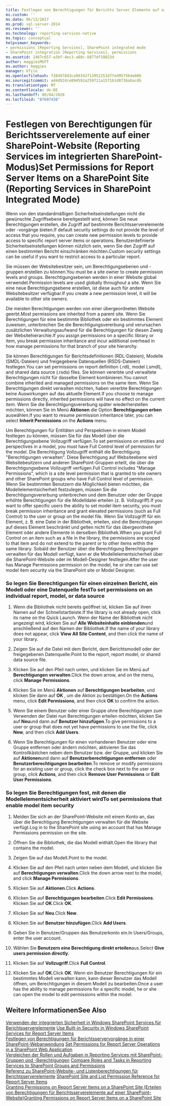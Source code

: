 ```yaml
---
title: Festlegen von Berechtigungen für Berichts Server Elemente auf einer SharePoint-Website (Reporting Services im integrierten SharePoint-Modus) | Microsoft-Dokumentation
ms.custom: ''
ms.date: 06/13/2017
ms.prod: sql-server-2014
ms.reviewer: ''
ms.technology: reporting-services-native
ms.topic: conceptual
helpviewer_keywords:
- permissions [Reporting Services], SharePoint integrated mode
- SharePoint integration [Reporting Services], permissions
ms.assetid: 2467c657-a3bf-4ec3-a88c-8877df19823d
author: maggiesMSFT
ms.author: maggies
manager: kfile
ms.openlocfilehash: f38497843ca99342f13952153d7fed957564e006
ms.sourcegitcommit: ad4d92dce894592a259721a1571b1d8736abacdb
ms.translationtype: MT
ms.contentlocale: de-DE
ms.lasthandoff: 08/04/2020
ms.locfileid: "87697438"
---
```

# <a name="set-permissions-for-report-server-items-on-a-sharepoint-site-reporting-services-in-sharepoint-integrated-mode"></a><span data-ttu-id="bcedf-102">Festlegen von Berechtigungen für Berichtsserverelemente auf einer SharePoint-Website (Reporting Services im integrierten SharePoint-Modus)</span><span class="sxs-lookup"><span data-stu-id="bcedf-102">Set Permissions for Report Server Items on a SharePoint Site (Reporting Services in SharePoint Integrated Mode)</span></span>
  <span data-ttu-id="bcedf-103">Wenn von den standardmäßigen Sicherheitseinstellungen nicht die gewünschte Zugriffsebene bereitgestellt wird, können Sie neue Berechtigungen erstellen, die Zugriff auf bestimmte Berichtsserverelemente oder -vorgänge bieten.</span><span class="sxs-lookup"><span data-stu-id="bcedf-103">If default security settings do not provide the level of access that you require, you can create new permission levels to provide access to specific report server items or operations.</span></span> <span data-ttu-id="bcedf-104">Benutzerdefinierte Sicherheitseinstellungen können nützlich sein, wenn Sie den Zugriff auf einen bestimmten Bericht einschränken möchten.</span><span class="sxs-lookup"><span data-stu-id="bcedf-104">Custom security settings can be useful if you want to restrict access to a particular report.</span></span>  
  
 <span data-ttu-id="bcedf-105">Sie müssen der Websitebesitzer sein, um Berechtigungsebenen und -gruppen erstellen zu können.</span><span class="sxs-lookup"><span data-stu-id="bcedf-105">You must be a site owner to create permission levels and groups.</span></span> <span data-ttu-id="bcedf-106">Berechtigungsebenen werden in einer Website global verwendet.</span><span class="sxs-lookup"><span data-stu-id="bcedf-106">Permission levels are used globally throughout a site.</span></span> <span data-ttu-id="bcedf-107">Wenn Sie eine neue Berechtigungsebene erstellen, ist diese auch für andere Websitebesitzer verfügbar.</span><span class="sxs-lookup"><span data-stu-id="bcedf-107">If you create a new permission level, it will be available to other site owners.</span></span>  
  
 <span data-ttu-id="bcedf-108">Die meisten Berechtigungen werden von einer übergeordneten Website geerbt.</span><span class="sxs-lookup"><span data-stu-id="bcedf-108">Most permissions are inherited from a parent site.</span></span> <span data-ttu-id="bcedf-109">Wenn Sie Berechtigungen für eine bestimmte Bibliothek oder ein bestimmtes Element zuweisen, unterbrechen Sie die Berechtigungsvererbung und verursachen zusätzlichen Verwaltungsaufwand für die Berechtigungen für diesen Zweig der Websitehierarchie.</span><span class="sxs-lookup"><span data-stu-id="bcedf-109">If you assign permissions on a specific library or item, you break permission inheritance and incur additional overhead in how manage permissions for that branch of your site hierarchy.</span></span>  
  
 <span data-ttu-id="bcedf-110">Sie können Berechtigungen für Berichtsdefinitionen (RDL-Dateien), Modelle (SMDL-Dateien) und freigegebene Datenquellen (RSDS-Dateien) festlegen.</span><span class="sxs-lookup"><span data-stu-id="bcedf-110">You can set permissions on report definition (.rdl), model (.smdl), and shared data source (.rsds) files.</span></span> <span data-ttu-id="bcedf-111">Sie können vererbte und verwaltete Berechtigungen nicht für dasselbe Element kombinieren.</span><span class="sxs-lookup"><span data-stu-id="bcedf-111">You cannot combine inherited and managed permissions on the same item.</span></span> <span data-ttu-id="bcedf-112">Wenn Sie Berechtigungen direkt verwalten möchten, haben vererbte Berechtigungen keine Auswirkungen auf das aktuelle Element.</span><span class="sxs-lookup"><span data-stu-id="bcedf-112">If you choose to manage permissions directly, inherited permissions will have no effect on the current item.</span></span> <span data-ttu-id="bcedf-113">Wenn Sie die Berechtigungsvererbung später wiederherstellen möchten, können Sie im Menü **Aktionen** die Option **Berechtigungen erben** auswählen.</span><span class="sxs-lookup"><span data-stu-id="bcedf-113">If you want to resume permission inheritance later, you can select **Inherit Permissions** on the **Actions** menu.</span></span>  
  
 <span data-ttu-id="bcedf-114">Um Berechtigungen für Entitäten und Perspektiven in einem Modell festlegen zu können, müssen Sie für das Modell über die Berechtigungsebene Vollzugriff verfügen.</span><span class="sxs-lookup"><span data-stu-id="bcedf-114">To set permissions on entities and perspectives in a model, you must have Full Control level of permission for the model.</span></span> <span data-ttu-id="bcedf-115">Die Berechtigung Vollzugriff enthält die Berechtigung "Berechtigungen verwalten". Diese Berechtigung auf Websiteebene wird Websitebesitzern und anderen SharePoint-Gruppen erteilt, die über die Berechtigungsebene Vollzugriff verfügen.</span><span class="sxs-lookup"><span data-stu-id="bcedf-115">Full Control includes "Manage Permissions", which is a site level permission that is granted to site owners and other SharePoint groups who have Full Control level of permission.</span></span> <span data-ttu-id="bcedf-116">Wenn Sie bestimmten Benutzern die Möglichkeit bieten möchten, die Modellelementsicherheit festzulegen, müssen Sie die Berechtigungsvererbung unterbrechen und dem Benutzer oder der Gruppe erhöhte Berechtigungen für die Modelldatei erteilen (z. B. Vollzugriff).</span><span class="sxs-lookup"><span data-stu-id="bcedf-116">If you want to offer specific users the ability to set model item security, you must break permission inheritance and grant elevated permissions (such as Full Control) to the user or group on the model file.</span></span> <span data-ttu-id="bcedf-117">Wenn Sie Vollzugriff für ein Element, z. B. eine Datei in der Bibliothek, erteilen, sind die Berechtigungen auf dieses Element beschränkt und gelten nicht für das übergeordnete Element oder andere Elemente in derselben Bibliothek.</span><span class="sxs-lookup"><span data-stu-id="bcedf-117">When you grant Full Control on an item such as a file in the library, the permissions are scoped to that item and do not extend to the parent or to other items within the same library.</span></span> <span data-ttu-id="bcedf-118">Sobald der Benutzer über die Berechtigung Berechtigungen verwalten für das Modell verfügt, kann er die Modellelementsicherheit über die SharePoint-Website oder im Modell-Designer festlegen.</span><span class="sxs-lookup"><span data-stu-id="bcedf-118">After the user has Manage Permissions permission on the model, he or she can use set model item security via the SharePoint site or Model Designer.</span></span>  
  
### <a name="to-set-permissions-on-an-individual-report-model-or-data-source"></a><span data-ttu-id="bcedf-119">So legen Sie Berechtigungen für einen einzelnen Bericht, ein Modell oder eine Datenquelle fest</span><span class="sxs-lookup"><span data-stu-id="bcedf-119">To set permissions on an individual report, model, or data source</span></span>  
  
1.  <span data-ttu-id="bcedf-120">Wenn die Bibliothek nicht bereits geöffnet ist, klicken Sie auf ihren Namen auf der Schnellstartleiste.</span><span class="sxs-lookup"><span data-stu-id="bcedf-120">If the library is not already open, click its name on the Quick Launch.</span></span> <span data-ttu-id="bcedf-121">Wenn der Name der Bibliothek nicht angezeigt wird, klicken Sie auf **Alle Websiteinhalte einblenden**und anschließend auf den Namen der Bibliothek.</span><span class="sxs-lookup"><span data-stu-id="bcedf-121">If the name of your library does not appear, click **View All Site Content**, and then click the name of your library.</span></span>  
  
2.  <span data-ttu-id="bcedf-122">Zeigen Sie auf die Datei mit dem Bericht, dem Berichtsmodell oder der freigegebenen Datenquelle.</span><span class="sxs-lookup"><span data-stu-id="bcedf-122">Point to the report, report model, or shared data source file.</span></span>  
  
3.  <span data-ttu-id="bcedf-123">Klicken Sie auf den Pfeil nach unten, und klicken Sie im Menü auf **Berechtigungen verwalten**.</span><span class="sxs-lookup"><span data-stu-id="bcedf-123">Click the down arrow, and on the menu, click **Manage Permissions**.</span></span>  
  
4.  <span data-ttu-id="bcedf-124">Klicken Sie im Menü **Aktionen** auf **Berechtigungen bearbeiten**, und klicken Sie dann auf **OK** , um die Aktion zu bestätigen.</span><span class="sxs-lookup"><span data-stu-id="bcedf-124">On the **Actions** menu, click **Edit Permissions**, and then click **OK** to confirm the action.</span></span>  
  
5.  <span data-ttu-id="bcedf-125">Wenn Sie einem Benutzer oder einer Gruppe ohne Berechtigungen zum Verwenden der Datei nun Berechtigungen erteilen möchten, klicken Sie auf **Neu**und dann auf **Benutzer hinzufügen**.</span><span class="sxs-lookup"><span data-stu-id="bcedf-125">To give permissions to a user or group that does not yet have permissions to use the file, click **New**, and then click **Add Users**.</span></span>  
  
6.  <span data-ttu-id="bcedf-126">Wenn Sie Berechtigungen für einen vorhandenen Benutzer oder eine Gruppe entfernen oder ändern möchten, aktivieren Sie das Kontrollkästchen neben dem Benutzer bzw. der Gruppe, und klicken Sie auf **Aktionen**und dann auf **Benutzerberechtigungen entfernen** oder **Benutzerberechtigungen bearbeiten**.</span><span class="sxs-lookup"><span data-stu-id="bcedf-126">To remove or modify permissions for an existing user or group, click the check box next to the user or group, click **Actions**, and then click **Remove User Permissions** or **Edit User Permissions**.</span></span>  
  
### <a name="to-set-permissions-that-enable-model-item-security"></a><span data-ttu-id="bcedf-127">So legen Sie Berechtigungen fest, mit denen die Modellelementsicherheit aktiviert wird</span><span class="sxs-lookup"><span data-stu-id="bcedf-127">To set permissions that enable model item security</span></span>  
  
1.  <span data-ttu-id="bcedf-128">Melden Sie sich an der SharePoint-Website mit einem Konto an, das über die Berechtigung Berechtigungen verwalten für die Website verfügt.</span><span class="sxs-lookup"><span data-stu-id="bcedf-128">Log in to the SharePoint site using an account that has Manage Permissions permission on the site.</span></span>  
  
2.  <span data-ttu-id="bcedf-129">Öffnen Sie die Bibliothek, die das Modell enthält.</span><span class="sxs-lookup"><span data-stu-id="bcedf-129">Open the library that contains the model.</span></span>  
  
3.  <span data-ttu-id="bcedf-130">Zeigen Sie auf das Modell.</span><span class="sxs-lookup"><span data-stu-id="bcedf-130">Point to the model.</span></span>  
  
4.  <span data-ttu-id="bcedf-131">Klicken Sie auf den Pfeil nach unten neben dem Modell, und klicken Sie auf **Berechtigungen verwalten**.</span><span class="sxs-lookup"><span data-stu-id="bcedf-131">Click the down arrow next to the model, and click **Manage Permissions**.</span></span>  
  
5.  <span data-ttu-id="bcedf-132">Klicken Sie auf **Aktionen**.</span><span class="sxs-lookup"><span data-stu-id="bcedf-132">Click **Actions**.</span></span>  
  
6.  <span data-ttu-id="bcedf-133">Klicken Sie auf **Berechtigungen bearbeiten**.</span><span class="sxs-lookup"><span data-stu-id="bcedf-133">Click **Edit Permissions**.</span></span> <span data-ttu-id="bcedf-134">Klicken Sie auf **OK**.</span><span class="sxs-lookup"><span data-stu-id="bcedf-134">Click **OK**.</span></span>  
  
7.  <span data-ttu-id="bcedf-135">Klicken Sie auf **Neu**.</span><span class="sxs-lookup"><span data-stu-id="bcedf-135">Click **New**.</span></span>  
  
8.  <span data-ttu-id="bcedf-136">Klicken Sie auf **Benutzer hinzufügen**.</span><span class="sxs-lookup"><span data-stu-id="bcedf-136">Click **Add Users**.</span></span>  
  
9. <span data-ttu-id="bcedf-137">Geben Sie in Benutzer/Gruppen das Benutzerkonto ein.</span><span class="sxs-lookup"><span data-stu-id="bcedf-137">In Users/Groups, enter the user account.</span></span>  
  
10. <span data-ttu-id="bcedf-138">Wählen Sie **Benutzern eine Berechtigung direkt erteilen**aus.</span><span class="sxs-lookup"><span data-stu-id="bcedf-138">Select **Give users permission directly**.</span></span>  
  
11. <span data-ttu-id="bcedf-139">Klicken Sie auf **Vollzugriff**.</span><span class="sxs-lookup"><span data-stu-id="bcedf-139">Click **Full Control**.</span></span>  
  
12. <span data-ttu-id="bcedf-140">Klicken Sie auf **OK**.</span><span class="sxs-lookup"><span data-stu-id="bcedf-140">Click **OK**.</span></span> <span data-ttu-id="bcedf-141">Wenn ein Benutzer Berechtigungen für ein bestimmtes Modell verwalten kann, kann dieser Benutzer das Modell öffnen, um Berechtigungen in diesem Modell zu bearbeiten.</span><span class="sxs-lookup"><span data-stu-id="bcedf-141">Once a user has the ability to manage permissions for a specific model, he or she can open the model to edit permissions within the model.</span></span>  
  
## <a name="see-also"></a><span data-ttu-id="bcedf-142">Weitere Informationen</span><span class="sxs-lookup"><span data-stu-id="bcedf-142">See Also</span></span>  
 <span data-ttu-id="bcedf-143">[Verwenden der integrierten Sicherheit in Windows SharePoint Services für Berichtsserverelemente](use-built-in-security-in-windows-sharepoint-services-for-report-server-items.md) </span><span class="sxs-lookup"><span data-stu-id="bcedf-143">[Use Built-in Security in Windows SharePoint Services for Report Server Items](use-built-in-security-in-windows-sharepoint-services-for-report-server-items.md) </span></span>  
 <span data-ttu-id="bcedf-144">[Festlegen von Berechtigungen für Berichtsservervorgänge in einer SharePoint-Webanwendung](set-permissions-for-report-server-operations-in-a-sharepoint-web-application.md) </span><span class="sxs-lookup"><span data-stu-id="bcedf-144">[Set Permissions for Report Server Operations in a SharePoint Web Application](set-permissions-for-report-server-operations-in-a-sharepoint-web-application.md) </span></span>  
 <span data-ttu-id="bcedf-145">[Vergleichen der Rollen und Aufgaben in Reporting Services mit SharePoint-Gruppen und -Berechtigungen](../reporting-services-roles-tasks-vs-sharepoint-groups-permissions.md) </span><span class="sxs-lookup"><span data-stu-id="bcedf-145">[Compare Roles and Tasks in Reporting Services to SharePoint Groups and Permissions](../reporting-services-roles-tasks-vs-sharepoint-groups-permissions.md) </span></span>  
 <span data-ttu-id="bcedf-146">[Referenz zu SharePoint-Website- und Listenberechtigungen für Berichtsserverelemente](sharepoint-site-and-list-permission-reference-for-report-server-items.md) </span><span class="sxs-lookup"><span data-stu-id="bcedf-146">[SharePoint Site and List Permission Reference for Report Server Items](sharepoint-site-and-list-permission-reference-for-report-server-items.md) </span></span>  
 [<span data-ttu-id="bcedf-147">Granting Permissions on Report Server Items on a SharePoint Site (Erteilen von Berechtigungen für Berichtsserverelemente auf einer SharePoint-Website)</span><span class="sxs-lookup"><span data-stu-id="bcedf-147">Granting Permissions on Report Server Items on a SharePoint Site</span></span>](granting-permissions-on-report-server-items-on-a-sharepoint-site.md)  
  
  
